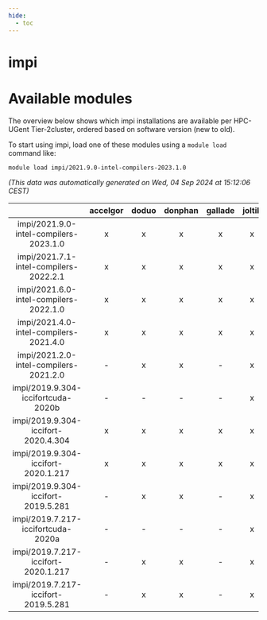 ```yaml
---
hide:
  - toc
---
```


impi
====

# Available modules


The overview below shows which impi installations are available per HPC-UGent Tier-2cluster, ordered based on software version (new to old).

To start using impi, load one of these modules using a `module load` command like:

```shell
module load impi/2021.9.0-intel-compilers-2023.1.0
```

*(This data was automatically generated on Wed, 04 Sep 2024 at 15:12:06 CEST)*  

| |accelgor|doduo|donphan|gallade|joltik|shinx|skitty|
| :---: | :---: | :---: | :---: | :---: | :---: | :---: | :---: |
|impi/2021.9.0-intel-compilers-2023.1.0|x|x|x|x|x|x|x|
|impi/2021.7.1-intel-compilers-2022.2.1|x|x|x|x|x|-|x|
|impi/2021.6.0-intel-compilers-2022.1.0|x|x|x|x|x|x|x|
|impi/2021.4.0-intel-compilers-2021.4.0|x|x|x|x|x|-|x|
|impi/2021.2.0-intel-compilers-2021.2.0|-|x|x|-|x|-|x|
|impi/2019.9.304-iccifortcuda-2020b|-|-|-|-|x|-|-|
|impi/2019.9.304-iccifort-2020.4.304|x|x|x|x|x|-|x|
|impi/2019.9.304-iccifort-2020.1.217|x|x|x|x|x|-|x|
|impi/2019.9.304-iccifort-2019.5.281|-|x|x|-|x|-|x|
|impi/2019.7.217-iccifortcuda-2020a|-|-|-|-|x|-|-|
|impi/2019.7.217-iccifort-2020.1.217|-|x|x|-|x|-|x|
|impi/2019.7.217-iccifort-2019.5.281|-|x|x|-|x|-|-|
